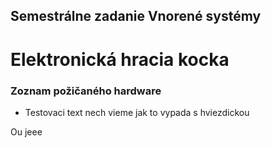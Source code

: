 ## Semestrálne zadanie Vnorené systémy ##

# Elektronická hracia kocka #

### Zoznam požičaného hardware ###

* Testovaci text nech vieme jak to vypada s hviezdickou

Ou jeee

